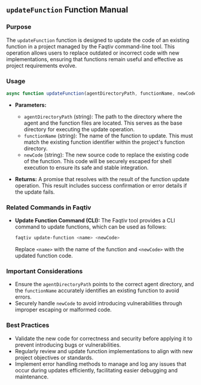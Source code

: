 ## `updateFunction` Function Manual

### Purpose
The `updateFunction` function is designed to update the code of an existing function in a project managed by the Faqtiv command-line tool. This operation allows users to replace outdated or incorrect code with new implementations, ensuring that functions remain useful and effective as project requirements evolve.

### Usage

```javascript
async function updateFunction(agentDirectoryPath, functionName, newCode)
```

- **Parameters:**
  - `agentDirectoryPath` (string): The path to the directory where the agent and the function files are located. This serves as the base directory for executing the update operation.
  - `functionName` (string): The name of the function to update. This must match the existing function identifier within the project's function directory.
  - `newCode` (string): The new source code to replace the existing code of the function. This code will be securely escaped for shell execution to ensure its safe and stable integration.

- **Returns:** A promise that resolves with the result of the function update operation. This result includes success confirmation or error details if the update fails.

### Related Commands in Faqtiv

- **Update Function Command (CLI):** The Faqtiv tool provides a CLI command to update functions, which can be used as follows:

  ```bash
  faqtiv update-function <name> <newCode>
  ```

  Replace `<name>` with the name of the function and `<newCode>` with the updated function code.

### Important Considerations

- Ensure the `agentDirectoryPath` points to the correct agent directory, and the `functionName` accurately identifies an existing function to avoid errors.
- Securely handle `newCode` to avoid introducing vulnerabilities through improper escaping or malformed code.

### Best Practices

- Validate the new code for correctness and security before applying it to prevent introducing bugs or vulnerabilities.
- Regularly review and update function implementations to align with new project objectives or standards.
- Implement error handling methods to manage and log any issues that occur during updates efficiently, facilitating easier debugging and maintenance.